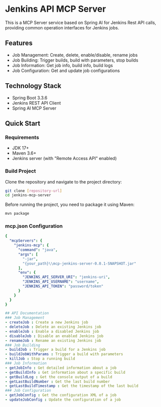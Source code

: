 # Jenkins API MCP Server

This is a MCP Server service based on Spring AI for Jenkins Rest API calls, providing common operation interfaces for Jenkins jobs.

## Features

- Job Management: Create, delete, enable/disable, rename jobs
- Job Building: Trigger builds, build with parameters, stop builds
- Job Information: Get job info, build info, build logs
- Job Configuration: Get and update job configurations

## Technology Stack

- Spring Boot 3.3.6
- Jenkins REST API Client
- Spring AI MCP Server

## Quick Start

### Requirements

- JDK 17+
- Maven 3.6+
- Jenkins server (with "Remote Access API" enabled)

### Build Project

Clone the repository and navigate to the project directory:

```bash
git clone [repository-url]
cd jenkins-mcp-server
```

Before running the project, you need to package it using Maven:

```bash
mvn package
```

### mcp.json Configuration
```yaml
{
  "mcpServers": {
    "jenkins-mcp": {
      "command": "java",
      "args": [
        "-jar",
        "{your_path}\\mcp-jenkins-server-0.0.1-SNAPSHOT.jar"
      ],
      "env": {
        "JENKINS_API_SERVER_URI": "jenkins-uri",
        "JENKINS_API_USERNAME": "username", 
        "JENKINS_API_TOKEN": "password/token"
      }
    }
  }
}

## API Documentation
### Job Management
- createJob : Create a new Jenkins job
- deleteJob : Delete an existing Jenkins job
- enableJob : Enable a disabled Jenkins job
- disableJob : Disable an enabled Jenkins job
- renameJob : Rename an existing Jenkins job
### Job Building
- buildJob : Trigger a build for a Jenkins job
- buildJobWithParams : Trigger a build with parameters
- killJob : Stop a running build
### Job Information
- getJobInfo : Get detailed information about a job
- getBuildInfo : Get information about a specific build
- getBuildLog : Get the console output of a build
- getLastBuildNumber : Get the last build number
- getLastBuildTimestamp : Get the timestamp of the last build
### Job Configuration
- getJobConfig : Get the configuration XML of a job
- updateJobConfig : Update the configuration of a job